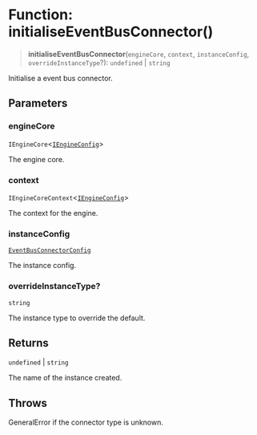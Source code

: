 # Function: initialiseEventBusConnector()

> **initialiseEventBusConnector**(`engineCore`, `context`, `instanceConfig`, `overrideInstanceType`?): `undefined` \| `string`

Initialise a event bus connector.

## Parameters

### engineCore

`IEngineCore`\<[`IEngineConfig`](../interfaces/IEngineConfig.md)\>

The engine core.

### context

`IEngineCoreContext`\<[`IEngineConfig`](../interfaces/IEngineConfig.md)\>

The context for the engine.

### instanceConfig

[`EventBusConnectorConfig`](../type-aliases/EventBusConnectorConfig.md)

The instance config.

### overrideInstanceType?

`string`

The instance type to override the default.

## Returns

`undefined` \| `string`

The name of the instance created.

## Throws

GeneralError if the connector type is unknown.
